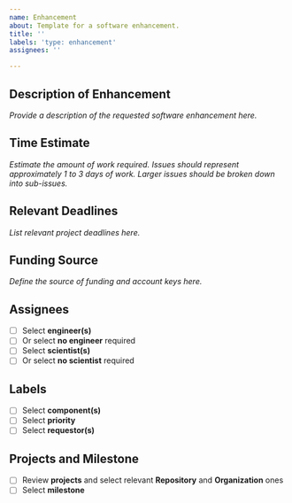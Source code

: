 ```yaml
---
name: Enhancement
about: Template for a software enhancement.
title: ''
labels: 'type: enhancement'
assignees: ''

---
```


## Description of Enhancement ##
*Provide a description of the requested software enhancement here.*

## Time Estimate ##
*Estimate the amount of work required.*
*Issues should represent approximately 1 to 3 days of work.*
*Larger issues should be broken down into sub-issues.*

## Relevant Deadlines ##
*List relevant project deadlines here.*

## Funding Source ##
*Define the source of funding and account keys here.*

## Assignees ##
- [ ] Select **engineer(s)**
- [ ] Or select **no engineer** required
- [ ] Select **scientist(s)**
- [ ] Or select **no scientist** required

## Labels ##
- [ ] Select **component(s)**
- [ ] Select **priority**
- [ ] Select **requestor(s)**

## Projects and Milestone ##
- [ ] Review **projects** and select relevant **Repository** and **Organization** ones
- [ ] Select **milestone**
